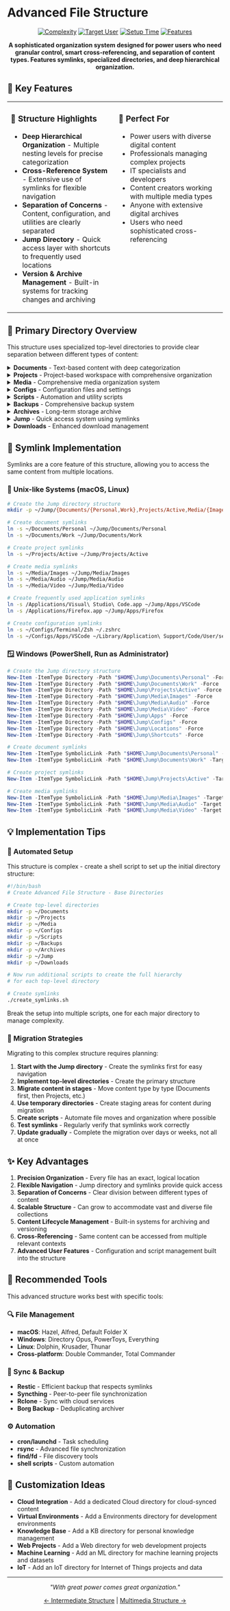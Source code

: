 # Advanced File Structure

<div align="center">
  
  [![Complexity](https://img.shields.io/badge/Complexity-Advanced-red?style=for-the-badge)](https://github.com/deathrashed/filesystem-structures)
  [![Target User](https://img.shields.io/badge/For-Power_Users-purple?style=for-the-badge)](https://github.com/deathrashed/filesystem-structures)
  [![Setup Time](https://img.shields.io/badge/Setup_Time-2_Hours-orange?style=for-the-badge)](https://github.com/deathrashed/filesystem-structures)
  [![Features](https://img.shields.io/badge/Features-Symlinks_|_Deep_Hierarchy-blue?style=for-the-badge)](https://github.com/deathrashed/filesystem-structures)

  **A sophisticated organization system designed for power users who need granular control, smart cross-referencing, and separation of content types. Features symlinks, specialized directories, and deep hierarchical organization.**
</div>

## 🌟 Key Features

<table>
  <tr>
    <td width="50%" valign="top">
      <h3>🧰 Structure Highlights</h3>
      <ul>
        <li><b>Deep Hierarchical Organization</b> - Multiple nesting levels for precise categorization</li>
        <li><b>Cross-Reference System</b> - Extensive use of symlinks for flexible navigation</li>
        <li><b>Separation of Concerns</b> - Content, configuration, and utilities are clearly separated</li>
        <li><b>Jump Directory</b> - Quick access layer with shortcuts to frequently used locations</li>
        <li><b>Version & Archive Management</b> - Built-in systems for tracking changes and archiving</li>
      </ul>
    </td>
    <td width="50%" valign="top">
      <h3>🎯 Perfect For</h3>
      <ul>
        <li>Power users with diverse digital content</li>
        <li>Professionals managing complex projects</li>
        <li>IT specialists and developers</li>
        <li>Content creators working with multiple media types</li>
        <li>Anyone with extensive digital archives</li>
        <li>Users who need sophisticated cross-referencing</li>
      </ul>
    </td>
  </tr>
</table>

## 📂 Primary Directory Overview

This structure uses specialized top-level directories to provide clear separation between different types of content:

<details>
<summary><b>Documents</b> - Text-based content with deep categorization</summary>
<p>Contains all text-based content with multiple levels of categorization:</p>
<ul>
  <li><b>Personal</b> - Personal documents with specialized subfolders
    <ul>
      <li><b>ID</b> - Identity documents (scans, digital copies)</li>
      <li><b>Financial</b> - Financial documents (banking, investments, taxes, receipts)</li>
      <li><b>Health</b> - Health-related documents (records, insurance, fitness)</li>
      <li><b>Writing</b> - Personal writing (journal, creative work, notes)</li>
    </ul>
  </li>
  <li><b>Work</b> - Work-related documents
    <ul>
      <li><b>Projects</b> - Work project documents (active, planning, archived)</li>
      <li><b>References</b> - Work reference materials (industry, technical, competitors)</li>
      <li><b>Administration</b> - Administrative documents (HR, contracts, legal, policies)</li>
    </ul>
  </li>
  <li><b>Reference</b> - Reference materials
    <ul>
      <li><b>Manuals</b> - Instruction manuals (software, hardware, procedures)</li>
      <li><b>Tutorials</b> - Tutorial materials (software, skills, DIY)</li>
      <li><b>Templates</b> - Reusable document templates (work, personal, creative)</li>
    </ul>
  </li>
  <li><b>Data</b> - Data files and analysis
    <ul>
      <li><b>Raw</b> - Raw data files</li>
      <li><b>Processed</b> - Processed data files</li>
      <li><b>Analysis</b> - Data analysis results</li>
      <li><b>Exports</b> - Exported data in various formats</li>
    </ul>
  </li>
</ul>
</details>

<details>
<summary><b>Projects</b> - Project-based workspace with comprehensive organization</summary>
<p>Central location for all project work, regardless of type:</p>
<ul>
  <li><b>Active</b> - Currently active projects
    <ul>
      <li><b>Development</b> - Software and development projects</li>
      <li><b>Research</b> - Research projects</li>
      <li><b>Creative</b> - Creative projects</li>
      <li><b>Work</b> - Work-related projects</li>
    </ul>
  </li>
  <li><b>Archived</b> - Completed or inactive projects
    <ul>
      <li><b>2022</b> - Projects archived in 2022</li>
      <li><b>2023</b> - Projects archived in 2023</li>
      <li><b>2024</b> - Projects archived in 2024</li>
    </ul>
  </li>
  <li><b>Resources</b> - Shared project resources
    <ul>
      <li><b>Templates</b> - Project templates</li>
      <li><b>Libraries</b> - Shared code and resource libraries</li>
      <li><b>References</b> - Reference materials for projects</li>
    </ul>
  </li>
  <li><b>Collaboration</b> - Collaborative projects
    <ul>
      <li><b>Shared</b> - Projects shared with others</li>
      <li><b>External</b> - Projects from external sources</li>
    </ul>
  </li>
</ul>
</details>

<details>
<summary><b>Media</b> - Comprehensive media organization system</summary>
<p>Centralized location for all media content:</p>
<ul>
  <li><b>Images</b> - Image files
    <ul>
      <li><b>Personal</b> - Personal photos (family, travel, events)</li>
      <li><b>Work</b> - Work-related images (projects, marketing)</li>
      <li><b>Stock</b> - Stock images (wallpapers, graphics, icons)</li>
      <li><b>Screenshots</b> - Screenshots (desktop, mobile, web)</li>
    </ul>
  </li>
  <li><b>Audio</b> - Audio files
    <ul>
      <li><b>Music</b> - Music files (albums, playlists, singles)</li>
      <li><b>Podcasts</b> - Podcast episodes (educational, entertainment, news)</li>
      <li><b>Audiobooks</b> - Audiobook files (fiction, non-fiction)</li>
      <li><b>Samples</b> - Audio samples (effects, instruments, voice)</li>
      <li><b>Recordings</b> - Audio recordings (meetings, notes, events)</li>
    </ul>
  </li>
  <li><b>Video</b> - Video files
    <ul>
      <li><b>Movies</b> - Movie files (action, comedy, drama, sci-fi)</li>
      <li><b>TV Shows</b> - TV series (comedy, drama, sci-fi, documentary)</li>
      <li><b>Personal</b> - Personal videos (family, travel, events)</li>
      <li><b>Tutorials</b> - Tutorial videos (software, skills, DIY)</li>
      <li><b>Raw</b> - Raw video files (footage, timelapses, B-roll)</li>
    </ul>
  </li>
</ul>
</details>

<details>
<summary><b>Configs</b> - Configuration files and settings</summary>
<p>Central repository for all configuration files:</p>
<ul>
  <li><b>Apps</b> - Application configurations (VSCode, Browser, Adobe)</li>
  <li><b>Terminal</b> - Terminal configurations (Zsh, Bash, Aliases, Scripts)</li>
  <li><b>System</b> - System configurations (macOS, Linux, Windows)</li>
</ul>
</details>

<details>
<summary><b>Scripts</b> - Automation and utility scripts</summary>
<p>Organized repository for all scripts:</p>
<ul>
  <li><b>Automation</b> - Automation scripts (System, Files, Network, Media)</li>
  <li><b>Utilities</b> - Utility scripts (File Management, Conversion, Backup, Search)</li>
  <li><b>Development</b> - Development scripts (Python, JavaScript, Shell, Go)</li>
</ul>
</details>

<details>
<summary><b>Backups</b> - Comprehensive backup system</summary>
<p>Structured backup repository:</p>
<ul>
  <li><b>System</b> - System backups (OS, Applications, Configs)</li>
  <li><b>Personal</b> - Personal backups (Documents, Photos, Projects)</li>
  <li><b>Work</b> - Work backups (Documents, Projects, References)</li>
  <li><b>Archives</b> - Archived backups (2022, 2023, 2024)</li>
</ul>
</details>

<details>
<summary><b>Archives</b> - Long-term storage archive</summary>
<p>Comprehensive archival system:</p>
<ul>
  <li><b>Documents</b> - Archived documents (2022, 2023, 2024)</li>
  <li><b>Projects</b> - Archived projects (Completed, Abandoned, Reference)</li>
  <li><b>Media</b> - Archived media files (Images, Audio, Video)</li>
  <li><b>Versions</b> - Version archives (Documents, Code, Designs)</li>
</ul>
</details>

<details>
<summary><b>Jump</b> - Quick access system using symlinks</summary>
<p>Navigation layer using symlinks to important locations:</p>
<ul>
  <li><b>Documents</b> - Document symlinks
    <ul>
      <li><b>Personal</b> → /Documents/Personal</li>
      <li><b>Work</b> → /Documents/Work</li>
    </ul>
  </li>
  <li><b>Projects</b> - Project symlinks
    <ul>
      <li><b>Active</b> → /Projects/Active</li>
    </ul>
  </li>
  <li><b>Media</b> - Media symlinks
    <ul>
      <li><b>Images</b> → /Media/Images</li>
      <li><b>Audio</b> → /Media/Audio</li>
      <li><b>Video</b> → /Media/Video</li>
    </ul>
  </li>
  <li><b>Apps</b> - Application shortcuts</li>
  <li><b>Configs</b> - Configuration shortcuts</li>
  <li><b>Locations</b> - Location-based shortcuts</li>
  <li><b>Shortcuts</b> - Miscellaneous shortcuts</li>
</ul>
</details>

<details>
<summary><b>Downloads</b> - Enhanced download management</summary>
<p>Structured download organization:</p>
<ul>
  <li><b>Applications</b> - Application downloads (macOS, Windows, Linux)</li>
  <li><b>Documents</b> - Document downloads (Work, Personal, Reference)</li>
  <li><b>Media</b> - Media downloads (Images, Audio, Video)</li>
  <li><b>Archives</b> - Archive downloads (Compressed, Packages)</li>
  <li><b>Temp</b> - Temporary downloads (Today, Week, Month)</li>
</ul>
</details>

## 🔗 Symlink Implementation

Symlinks are a core feature of this structure, allowing you to access the same content from multiple locations.

### 🐧 Unix-like Systems (macOS, Linux)

```bash
# Create the Jump directory structure
mkdir -p ~/Jump/{Documents/{Personal,Work},Projects/Active,Media/{Images,Audio,Video},Apps,Configs,Locations,Shortcuts}

# Create document symlinks
ln -s ~/Documents/Personal ~/Jump/Documents/Personal
ln -s ~/Documents/Work ~/Jump/Documents/Work

# Create project symlinks
ln -s ~/Projects/Active ~/Jump/Projects/Active

# Create media symlinks
ln -s ~/Media/Images ~/Jump/Media/Images
ln -s ~/Media/Audio ~/Jump/Media/Audio
ln -s ~/Media/Video ~/Jump/Media/Video

# Create frequently used application symlinks
ln -s /Applications/Visual\ Studio\ Code.app ~/Jump/Apps/VSCode
ln -s /Applications/Firefox.app ~/Jump/Apps/Firefox

# Create configuration symlinks
ln -s ~/Configs/Terminal/Zsh ~/.zshrc
ln -s ~/Configs/Apps/VSCode ~/Library/Application\ Support/Code/User/settings.json
```

### 🪟 Windows (PowerShell, Run as Administrator)

```powershell
# Create the Jump directory structure
New-Item -ItemType Directory -Path "$HOME\Jump\Documents\Personal" -Force
New-Item -ItemType Directory -Path "$HOME\Jump\Documents\Work" -Force
New-Item -ItemType Directory -Path "$HOME\Jump\Projects\Active" -Force
New-Item -ItemType Directory -Path "$HOME\Jump\Media\Images" -Force
New-Item -ItemType Directory -Path "$HOME\Jump\Media\Audio" -Force
New-Item -ItemType Directory -Path "$HOME\Jump\Media\Video" -Force
New-Item -ItemType Directory -Path "$HOME\Jump\Apps" -Force
New-Item -ItemType Directory -Path "$HOME\Jump\Configs" -Force
New-Item -ItemType Directory -Path "$HOME\Jump\Locations" -Force
New-Item -ItemType Directory -Path "$HOME\Jump\Shortcuts" -Force

# Create document symlinks
New-Item -ItemType SymbolicLink -Path "$HOME\Jump\Documents\Personal" -Target "$HOME\Documents\Personal" -Force
New-Item -ItemType SymbolicLink -Path "$HOME\Jump\Documents\Work" -Target "$HOME\Documents\Work" -Force

# Create project symlinks
New-Item -ItemType SymbolicLink -Path "$HOME\Jump\Projects\Active" -Target "$HOME\Projects\Active" -Force

# Create media symlinks
New-Item -ItemType SymbolicLink -Path "$HOME\Jump\Media\Images" -Target "$HOME\Media\Images" -Force
New-Item -ItemType SymbolicLink -Path "$HOME\Jump\Media\Audio" -Target "$HOME\Media\Audio" -Force
New-Item -ItemType SymbolicLink -Path "$HOME\Jump\Media\Video" -Target "$HOME\Media\Video" -Force
```

## 💡 Implementation Tips

### 🚀 Automated Setup

This structure is complex - create a shell script to set up the initial directory structure:

```bash
#!/bin/bash
# Create Advanced File Structure - Base Directories

# Create top-level directories
mkdir -p ~/Documents
mkdir -p ~/Projects
mkdir -p ~/Media
mkdir -p ~/Configs
mkdir -p ~/Scripts
mkdir -p ~/Backups
mkdir -p ~/Archives
mkdir -p ~/Jump
mkdir -p ~/Downloads

# Now run additional scripts to create the full hierarchy
# for each top-level directory

# Create symlinks
./create_symlinks.sh
```

Break the setup into multiple scripts, one for each major directory to manage complexity.

### 🧠 Migration Strategies

Migrating to this complex structure requires planning:

1. **Start with the Jump directory** - Create the symlinks first for easy navigation
2. **Implement top-level directories** - Create the primary structure
3. **Migrate content in stages** - Move content type by type (Documents first, then Projects, etc.)
4. **Use temporary directories** - Create staging areas for content during migration
5. **Create scripts** - Automate file moves and organization where possible
6. **Test symlinks** - Regularly verify that symlinks work correctly
7. **Update gradually** - Complete the migration over days or weeks, not all at once

## ✨ Key Advantages

1. **Precision Organization** - Every file has an exact, logical location
2. **Flexible Navigation** - Jump directory and symlinks provide quick access
3. **Separation of Concerns** - Clear division between different types of content
4. **Scalable Structure** - Can grow to accommodate vast and diverse file collections
5. **Content Lifecycle Management** - Built-in systems for archiving and versioning
6. **Cross-Referencing** - Same content can be accessed from multiple relevant contexts
7. **Advanced User Features** - Configuration and script management built into the structure

## 🔄 Recommended Tools

This advanced structure works best with specific tools:

### 🔍 File Management
- **macOS**: Hazel, Alfred, Default Folder X
- **Windows**: Directory Opus, PowerToys, Everything
- **Linux**: Dolphin, Krusader, Thunar
- **Cross-platform**: Double Commander, Total Commander

### 🔄 Sync & Backup
- **Restic** - Efficient backup that respects symlinks
- **Syncthing** - Peer-to-peer file synchronization
- **Rclone** - Sync with cloud services
- **Borg Backup** - Deduplicating archiver

### ⚙️ Automation
- **cron/launchd** - Task scheduling
- **rsync** - Advanced file synchronization
- **find/fd** - File discovery tools
- **shell scripts** - Custom automation

## 📝 Customization Ideas

- **Cloud Integration** - Add a dedicated Cloud directory for cloud-synced content
- **Virtual Environments** - Add a Environments directory for development environments
- **Knowledge Base** - Add a KB directory for personal knowledge management
- **Web Projects** - Add a Web directory for web development projects
- **Machine Learning** - Add an ML directory for machine learning projects and datasets
- **IoT** - Add an IoT directory for Internet of Things projects and data

---

<div align="center">
  <p><i>"With great power comes great organization."</i></p>
  <p><a href="../Structure%202%20-%20Intermediate">← Intermediate Structure</a> | <a href="../Structure%204%20-%20Multimedia">Multimedia Structure →</a></p>
</div>
